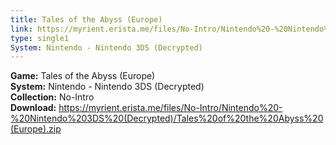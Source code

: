 ```yaml
---
title: Tales of the Abyss (Europe)
link: https://myrient.erista.me/files/No-Intro/Nintendo%20-%20Nintendo%203DS%20(Decrypted)/Tales%20of%20the%20Abyss%20(Europe).zip
type: single1
System: Nintendo - Nintendo 3DS (Decrypted)
---
```

<b>Game:</b> Tales of the Abyss (Europe)<br>
<b>System:</b> Nintendo - Nintendo 3DS (Decrypted)<br>
<b>Collection:</b> No-Intro<br>
<b>Download:</b> https://myrient.erista.me/files/No-Intro/Nintendo%20-%20Nintendo%203DS%20(Decrypted)/Tales%20of%20the%20Abyss%20(Europe).zip